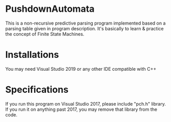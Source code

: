 # PushdownAutomata
This is a non-recursive predictive parsing program implemented based on a parsing table given in program description. It's basically to learn &amp; practice the concept of Finite State Machines.
# Installations
You may need Visual Studio 2019 or any other IDE compatible with C++
# Specifications
If you run this program on Visual Studio 2017, please include "pch.h" library. If you run it on anything past 2017, you may remove that library from the code. 
